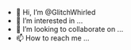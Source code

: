 - 👋 Hi, I’m @GlitchWhirled
- 👀 I’m interested in ...
- 💞️ I’m looking to collaborate on ...
- 📫 How to reach me ...

<!---
GlitchWhirled/GlitchWhirled is a ✨ special ✨ repository because its `README.md` (this file) appears on your GitHub profile.
You can click the Preview link to take a look at your changes.
--->
